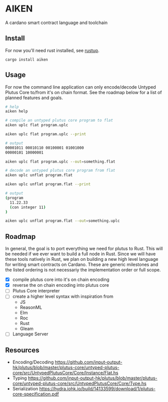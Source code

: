 # AIKEN

A cardano smart contract language and toolchain

## Install

For now you'll need rust installed, see [rustup](https://rustup.rs).

`cargo install aiken`

## Usage

For now the command line application can only encode/decode Untyped Plutus Core
to/from it's on chain format. See the roadmap below for a list of planned features and goals.

```sh
# help
aiken help

# compile an untyped plutus core program to flat
aiken uplc flat program.uplc

aiken uplc flat program.uplc --print

# output
00001011 00010110 00100001 01001000
00000101 10000001

aiken uplc flat program.uplc --out=something.flat

# decode an untyped plutus core program from flat
aiken uplc unflat program.flat

aiken uplc unflat program.flat --print

# output
(program
  11.22.33
  (con integer 11)
)

aiken uplc unflat program.flat --out=something.uplc
```

## Roadmap

In general, the goal is to port everything we need for plutus to
Rust. This will be needed if we ever want to build a full node in
Rust. Since we will have these tools natively in Rust, we plan on
building a new high level language for writing smart contracts on Cardano.
These are generic milestones and the listed ordering
is not necessariy the implementation order or full scope.

- [x] compile plutus core into it's on chain encoding
- [x] reverse the on chain encoding into plutus core
- [ ] Plutus Core interpreter
- [ ] create a higher level syntax with inspiration from
  - JS
  - ReasonML
  - Elm
  - Roc
  - Rust
  - Gleam
- [ ] Language Server

## Resources

- Encoding/Decoding https://github.com/input-output-hk/plutus/blob/master/plutus-core/untyped-plutus-core/src/UntypedPlutusCore/Core/Instance/Flat.hs
- Typing https://github.com/input-output-hk/plutus/blob/master/plutus-core/untyped-plutus-core/src/UntypedPlutusCore/Core/Type.hs
- Serialization https://hydra.iohk.io/build/14133599/download/1/plutus-core-specification.pdf

